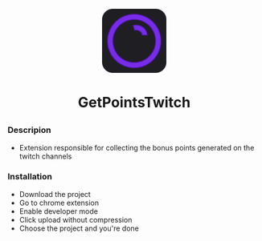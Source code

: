 <p align="center">
  <img width="128" height="128" src="https://github.com/danesi/GetPointsTwitch/blob/master/images/icon128.png">
</p>

# <p align="center"> GetPointsTwitch </p>

### Descripion

  - Extension responsible for collecting the bonus points generated on the twitch channels
  
### Installation

  - Download the project
  - Go to chrome extension
  - Enable developer mode
  - Click upload without compression
  - Choose the project and you're done
  
